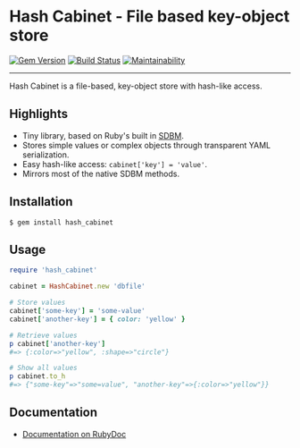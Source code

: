 Hash Cabinet - File based key-object store
==================================================

[![Gem Version](https://badge.fury.io/rb/hash_cabinet.svg)](https://badge.fury.io/rb/hash_cabinet)
[![Build Status](https://travis-ci.com/DannyBen/hash_cabinet.svg?branch=master)](https://travis-ci.com/DannyBen/hash_cabinet)
[![Maintainability](https://api.codeclimate.com/v1/badges/c69f9676cd8cd5fc33bc/maintainability)](https://codeclimate.com/github/DannyBen/hash_cabinet/maintainability)

---

Hash Cabinet is a file-based, key-object store with hash-like access.


Highlights
--------------------------------------------------

- Tiny library, based on Ruby's built in [SDBM].
- Stores simple values or complex objects through transparent YAML 
  serialization.
- Easy hash-like access: `cabinet['key'] = 'value'`.
- Mirrors most of the native SDBM methods.


Installation
--------------------------------------------------

    $ gem install hash_cabinet



Usage
--------------------------------------------------

```ruby
require 'hash_cabinet'

cabinet = HashCabinet.new 'dbfile'

# Store values
cabinet['some-key'] = 'some-value'
cabinet['another-key'] = { color: 'yellow' }

# Retrieve values
p cabinet['another-key']
#=> {:color=>"yellow", :shape=>"circle"}

# Show all values
p cabinet.to_h
#=> {"some-key"=>"some=value", "another-key"=>{:color=>"yellow"}}

```

Documentation
--------------------------------------------------

- [Documentation on RubyDoc][docs]



[SDBM]: https://ruby-doc.org/stdlib-2.6.3/libdoc/sdbm/rdoc/SDBM.html
[docs]: https://rubydoc.info/gems/hash_cabinet/HashCabinet
